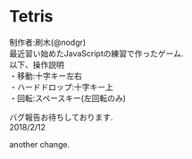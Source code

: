 # Tetris
制作者:刷木(@nodgr)<br>
最近習い始めたJavaScriptの練習で作ったゲーム.<br>
以下、操作説明<br>
・移動:十字キー左右<br>
・ハードドロップ:十字キー上<br>
・回転:スペースキー(左回転のみ)

バグ報告お待ちしております.<br>
2018/2/12

another change.